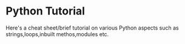 # Python Tutorial
 Here's a cheat sheet/brief tutorial on various Python aspects such as strings,loops,inbuilt methos,modules etc.
